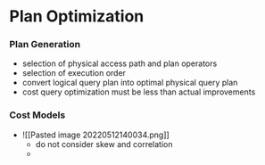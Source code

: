 # Plan Optimization
### Plan Generation
+ selection of physical access path and plan operators
+ selection of execution order
+ convert logical query plan into optimal physical query plan
+ cost query optimization must be less than actual improvements

### Cost Models
+ ![[Pasted image 20220512140034.png]]
	+ do not consider skew and correlation
	+ 

